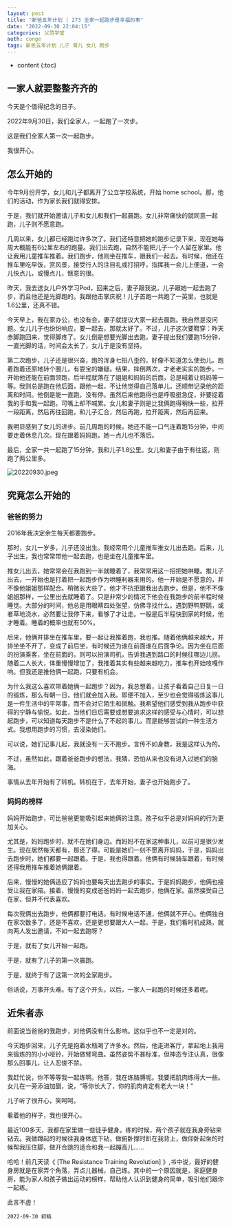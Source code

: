 ```yaml
---
layout: post
title: "新爸五年计划 | 273 全家一起跑步是幸福的事"
date: "2022-09-30 22:04:15"
categories: 父范学堂
auth: conge
tags: 新爸五年计划 儿子 育儿 女儿 跑步
---
```

* content
{:toc}

## 一家人就要整整齐齐的

今天是个值得纪念的日子。

2022年9月30日，我们全家人，一起跑了一次步。

这是我们全家人第一次一起跑步。

我很开心。




## 怎么开始的

今年9月份开学，女儿和儿子都离开了公立学校系统，开始 home school。那，他们的活动，作为家长我们就得安排。

于是，我们就开始邀请儿子和女儿和我们一起晨跑。女儿非常痛快的就同意一起跑，儿子则不愿意跑。

几周以来，女儿都已经跑过许多次了。我们还特意把她的跑步记录下来，现在她每周大概能有6公里左右的跑量。我们出去跑，自然不能把儿子一个人留在家里。他让我用儿童推车推着。我们跑步，他则坐在推车，跟我们一起去。有时候，他还在推车里吃早饭，赏风景，接受行人的注目礼或打招呼，指挥我一会儿上便道，一会儿快点儿，或慢点儿，惬意的很。

昨天，我去送女儿户外学习Pod，回来之后，妻子跟我说，儿子跟她一起去跑了步，而且他还是光脚跑的。我跟他击掌庆祝！儿子首跑一共跑了一英里，也就是1.6公里，还真不错。

今天早上，我在家办公，也没有会，妻子就提议大家一起去晨跑。我自然是没问题。女儿儿子也纷纷响应，要一起去，那就太好了。不过，儿子这次要鞋穿：昨天赤脚跑回来，觉得脚疼了。女儿倒是想要光脚出去跑，妻子提出我们要跑15分钟，一直光脚的话，时间会太长了，女儿于是没有坚持。

第二次跑步，儿子还是很兴奋，跑的浑身七扭八歪的，好像不知道怎么使劲儿。跑着跑着还原地转个圈儿，有耍宝的嫌疑。结果，摔倒两次，才老老实实的跑步。一开始他还能在前面领跑，后半程就落在了姐姐和妈妈的后面，总是喊着让妈妈等一等。我则总是跑在他后面，跟他一起，不让他觉得自己落单儿，还顺带记录他的距离和时间。他倒是能一直跑，没有停。虽然后来他跑得也是呼吸挺急促，非要捉着我的手和我一起跑，可嘴上却不喊累。女儿和妻子则是比我俩跑得稍快一些，拉开一段距离，然后再往回跑，和儿子汇合，然后再跑，拉开距离，然后再回来。

我明显感到了女儿的进步。前几周跑的时候，她还不能一口气连着跑15分钟，中间要走着休息几次。现在跟着妈妈跑，她一点儿也不落后。

最后，全家一共一起跑了15分钟，我和儿子1.8公里。女儿和妻子由于有往返，则跑了两公里多。

![20220930.jpeg](https://s2.loli.net/2022/10/01/DEMTJxKdPujW23X.jpg)

## 究竟怎么开始的

### 爸爸的努力

2016年我决定余生每天都要跑步。

那时，女儿一岁多，儿子还没出生。我经常用个儿童推车推女儿出去跑。后来，儿子出生，我也常常带他一起去跑，也是坐在儿童推车里。

推女儿出去，她常常会在我跑到一半就睡着了，我常常用这一招把她哄睡。推儿子出去，一开始也是打着把一起跑步作为哄睡利器来用的。他一开始是不愿意的，并不像他姐姐那样配合。稍微长大些了，他才不抗拒跟我出去跑步。但是，他不不像姐姐那样，一公里出去就睡着了。只是非常少的情况下他会在我跑步的前半程时候睡觉。大部分的时间，他总是用眼睛四处张望，仿佛寻找什么。遇到野鸭野鹅，或者草地浇水，必然要让我停下来，看够了才让走。一般是后半程快到家的时候，他才睡着。睡着的概率也就有50%。

后来，他俩并排坐在推车里，要一起让我推着跑，我也推。随着他俩越来越大，并排坐坐不开了，变成了前后坐，有时候还为谁在前面谁在后面争论。因为坐在后面的扮演乘客，坐在前面的，则可以扮演司机，告诉我遇到路口的时候往哪边儿拐。随着二人长大，体重慢慢增加了，我推着其实有些越来越吃力，推车也开始吱嘎作响。但我还是推他俩一起跑，只要有机会。

为什么我这么喜欢带着她俩一起跑步？因为，我总想着，让孩子看着自己日复一日的锻炼，那么有朝一日，他们就会加入我。即便不加入，至少也会觉得锻炼这事儿是一件生活中的平常事，而不会对它陌生和抵触。我希望他们感受到我从跑步中获得的宁静与愉悦。如此，当他们日后需要或想要追求这样的感受与心情时，可以想起跑步，可以知道每天跑步不是什么了不起的事儿，而是能够尝试的一种生活方式。我想用跑步的习惯，去浸染她们。

可以说，她们记事儿起，我就没有一天不跑步。言传不如身教，我是这样认为的。

不过，虽然如此，跟着爸爸跑步的想法，我猜，恐怕从来也没有进入过她们的脑海。

事情从去年开始有了转机。转机在于，去年开始，妻子也开始跑步了。

### 妈妈的榜样

妈妈开始跑步，可比爸爸更能吸引起来她俩的注意。孩子似乎总是对妈妈的行为更加关心。

尤其是，妈妈跑步时，就不在她们身边。而妈妈不在家这种事儿，以前可是很少发生。现在居然每天都有，那还了得。可能是她们一刻不愿离开妈妈，于是，妈妈出去跑步时，她们都要一起跟着。于是，我也得跟着。他俩有时候骑车跟着，有时候还得我用推车推着她俩跟着。

后来，慢慢的她俩适应了妈妈也要每天出去跑步的事实。于是妈妈跑步，他俩也接受让我在家陪。接着，慢慢的变成爸爸妈妈一起去跑步，他俩在家。虽然接受自己在家，但并不代表喜欢。

每次我俩出去跑步，他俩都要打电话。有时候电话不通，他俩就不开心。他俩独自在家次数多了，还是不喜欢，还是更想要跟大人一起。于是，我们看时机成熟，就向两人发出邀请，不如一起去跑呀？

于是，就有了女儿开始一起跑。

于是，就有了儿子的第一次晨跑。

于是，就终于有了这第一次的全家跑步。

俗话说，万事开头难。有了这个开头，以后，一家人一起跑的时候还多着呢。

## 近朱者赤

前面说当爸爸的我跑步，对他俩没有什么影响。这似乎也不一定是对的。

今天跑步回来，儿子先是抱着水瓶喝了许多水。然后，他走进客厅，拿起地上我用来锻炼的的小小哑铃，开始做臂弯曲。虽然姿势不甚标准，但神态专注认真，很像那么回事儿，让人忍俊不禁。

我赶忙说，你不等等我一起练啊。他答，我在练胳膊呢。我要把肌肉练得大一些。女儿在一旁添油加醋，说，“等你长大了，你的肌肉肯定有老大一块！”

儿子听了很开心，笑呵呵。

看着他的样子，我也很开心。

最近100多天，我都在家里做一些徒手健身。练的时候，两个孩子就在我身旁钻来钻去。我做蹲起的时候往我身体底下钻，做俯卧撑时趴在我背上，做仰卧起坐的时候帮我压住脚，做开合跳的适合和我一起蹦高儿……

哈哈！前几天读《 [The Resistance Training Revolution] 》,书中说，最好的健身房就是在家弄个角落，弄点儿器械，自己练。其中的一个原因就是，家庭健身房，能为家人和孩子做出运动的榜样，帮助他人认识到健身的简单，吸引他们跟你一起练。

此言不虚！

```
2022-09-30 初稿
```
